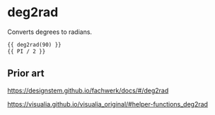 # deg2rad

Converts degrees to radians.

```md
{{ deg2rad(90) }}
{{ PI / 2 }}
```

## Prior art

https://designstem.github.io/fachwerk/docs/#/deg2rad

https://visualia.github.io/visualia_original/#helper-functions_deg2rad
